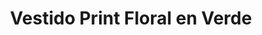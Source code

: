 ---
id: vestido-olive-dress
title: Vestido Print Floral en Verde
regularPrice: 61.90
price: 52.61
image: 
    - vestido-olive-dress-1.jpg
    - vestido-olive-dress-2.jpg
description: Vestido corto, cuello V, manga corta, elástico en cintura.
material: Algodón
sizes: 
    - S
    - M
creationDate: 2025/02/01
isSale: true
isStock: true
---